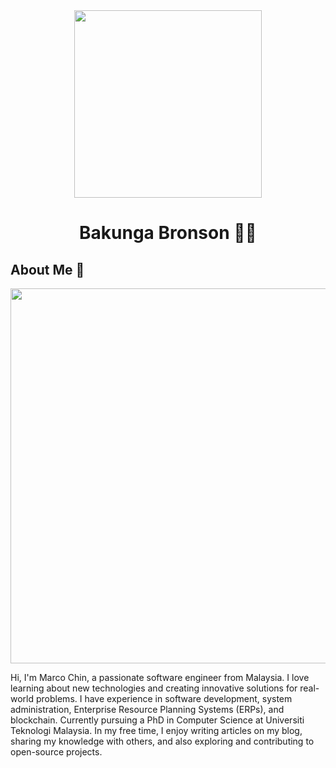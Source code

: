 
<div align="center"><img src="https://github.com/drshahizan/learn-github/blob/main/profile/ruffige/YB7A5509.JPG" width="300" /></div>
<h1 align="center">Bakunga Bronson 👨‍💻</h1>

## About Me 🚀
<div align="center"><img src="https://github.com/drshahizan/BDM/assets/51344005/ffaa458f-d247-48f9-86f6-c4f88ebefaa5" width="600" /></div>

Hi, I'm Marco Chin, a passionate software engineer from Malaysia. I love learning about new technologies and creating innovative solutions for real-world problems. I have experience in software development, system administration, Enterprise Resource Planning Systems (ERPs), and blockchain. Currently pursuing a PhD in Computer Science at Universiti Teknologi Malaysia. In my free time, I enjoy writing articles on my blog, sharing my knowledge with others, and also exploring and contributing to open-source projects.
